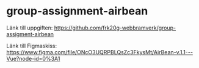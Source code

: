 # group-assignment-airbean

Länk till uppgiften: https://github.com/frk20g-webbramverk/group-assigment-airbean

Länk till Figmaskiss: https://www.figma.com/file/ONcO3UQRPBLQsZc3FkysMt/AirBean-v.1.1---Vue?node-id=0%3A1
